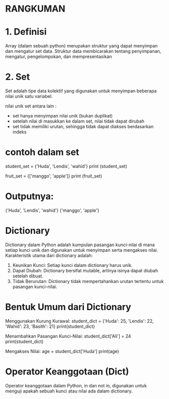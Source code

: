 # RANGKUMAN

# 1. Definisi
Array (dalam sebuah python) merupakan struktur yang dapat menyimpan dan mengatur set data. Struktur data membicarakan tentang penyimpanan, mengatur, pengelompokan, dan mempresentasikan

# 2. Set
Set adalah tipe data kolektif yang digunakan untuk menyimpan beberapa nilai unik satu variabel. 

nilai unik set antara lain :

- set hanya menyimpan nilai unik (bukan duplikat)
- setelah nilai di masukkan ke dalam set, nilai tidak dapat dirubah
- set tidak memiliki urutan, sehingga tidak dapat diakses berdasarkan indeks

# contoh dalam set

student_set = {'Huda', 'Lendis', 'wahid'}
print (student_set)

fruit_set = {['manggo', 'apple']}
print (fruit_set)

# Outputnya:
{'Huda', 'Lendis', 'wahid'}
{'manggo', 'apple'}

# Dictionary
Dictionary dalam Python adalah kumpulan pasangan kunci-nilai di mana setiap kunci unik dan digunakan untuk menyimpan serta mengakses nilai. Karakteristik utama dari dictionary adalah:

1. Keunikan Kunci: Setiap kunci dalam dictionary harus unik.
2. Dapat Diubah: Dictionary bersifat mutable, artinya isinya dapat diubah setelah dibuat.
3. Tidak Berurutan: Dictionary tidak mempertahankan urutan tertentu untuk pasangan kunci-nilai.

# Bentuk Umum dari Dictionary
Menggunakan Kurung Kurawal:
student_dict = {'Huda': 25, 'Lendis': 22, 'Wahid': 23, 'Basith': 21}
print(student_dict)

Menambahkan Pasangan Kunci-Nilai:
student_dict['Ali'] = 24
print(student_dict)

Mengakses Nilai:
age = student_dict['Huda']
print(age)

# Operator Keanggotaan (Dict)
Operator keanggotaan dalam Python, in dan not in, digunakan untuk menguji apakah sebuah kunci atau nilai ada dalam dictionary.